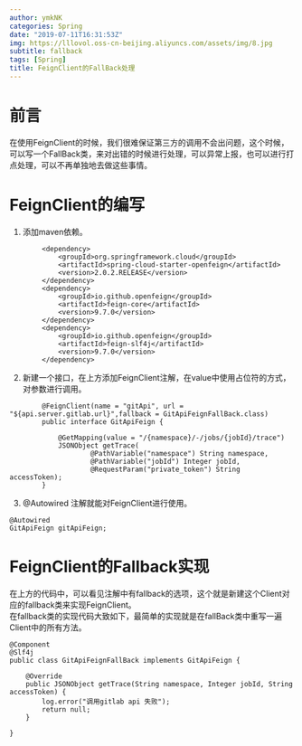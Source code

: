 ```yaml
---
author: ymkNK
categories: Spring
date: "2019-07-11T16:31:53Z"
img: https://lllovol.oss-cn-beijing.aliyuncs.com/assets/img/8.jpg
subtitle: fallback
tags: [Spring]
title: FeignClient的FallBack处理
---
```

# 前言
在使用FeignClient的时候，我们很难保证第三方的调用不会出问题，这个时候，可以写一个FallBack类，来对出错的时候进行处理，可以异常上报，也可以进行打点处理，可以不再单独地去做这些事情。

# FeignClient的编写
1. 添加maven依赖。
```
		<dependency>
		    <groupId>org.springframework.cloud</groupId>
		    <artifactId>spring-cloud-starter-openfeign</artifactId>
		    <version>2.0.2.RELEASE</version>
		</dependency>
		<dependency>
		    <groupId>io.github.openfeign</groupId>
		    <artifactId>feign-core</artifactId>
		    <version>9.7.0</version>
		</dependency>
		<dependency>
		    <groupId>io.github.openfeign</groupId>
		    <artifactId>feign-slf4j</artifactId>
		    <version>9.7.0</version>
		</dependency>
```

2. 新建一个接口，在上方添加FeignClient注解，在value中使用占位符的方式，对参数进行调用。
```
		@FeignClient(name = "gitApi", url = "${api.server.gitlab.url}",fallback = GitApiFeignFallBack.class)
		public interface GitApiFeign {

			@GetMapping(value = "/{namespace}/-/jobs/{jobId}/trace")    
		    JSONObject getTrace(
		            @PathVariable("namespace") String namespace,
		            @PathVariable("jobId") Integer jobId,
		            @RequestParam("private_token") String accessToken);
		}
```

3. @Autowired 注解就能对FeignClient进行使用。
```
@Autowired
GitApiFeign gitApiFeign;
```

# FeignClient的Fallback实现
在上方的代码中，可以看见注解中有fallback的选项，这个就是新建这个Client对应的fallback类来实现FeignClient。  
在fallback类的实现代码大致如下，最简单的实现就是在fallBack类中重写一遍Client中的所有方法。
```
@Component
@Slf4j
public class GitApiFeignFallBack implements GitApiFeign {

    @Override
    public JSONObject getTrace(String namespace, Integer jobId, String accessToken) {
        log.error("调用gitlab api 失败");
        return null;
    }

}

```
